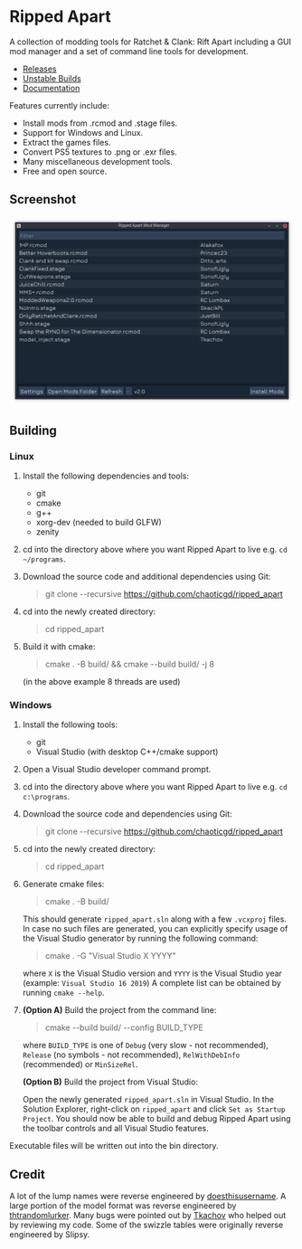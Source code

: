 # Ripped Apart

A collection of modding tools for Ratchet & Clank: Rift Apart including a GUI mod manager and a set of command line tools for development.

- [Releases](https://github.com/chaoticgd/ripped_apart/releases)
- [Unstable Builds](https://github.com/chaoticgd/ripped_apart/releases/tag/unstable)
- [Documentation](docs/README.md)

Features currently include:
- Install mods from .rcmod and .stage files.
- Support for Windows and Linux.
- Extract the games files.
- Convert PS5 textures to .png or .exr files.
- Many miscellaneous development tools.
- Free and open source.

## Screenshot

![Mod Manager Screenshot](mod_manager_screenshot.png)

## Building

### Linux

1.	Install the following dependencies and tools:
	- git
	- cmake
	- g++
	- xorg-dev (needed to build GLFW)
	- zenity

2.	cd into the directory above where you want Ripped Apart to live e.g. `cd ~/programs`.

2.	Download the source code and additional dependencies using Git:
	> git clone --recursive https://github.com/chaoticgd/ripped_apart

3.	cd into the newly created directory:
	> cd ripped_apart

4.	Build it with cmake:
	> cmake . -B build/ && cmake --build build/ -j 8
	
	(in the above example 8 threads are used)

### Windows

1.	Install the following tools:
	- git
	- Visual Studio (with desktop C++/cmake support)

2.	Open a Visual Studio developer command prompt.

3.	cd into the directory above where you want Ripped Apart to live e.g. `cd c:\programs`.

4.	Download the source code and dependencies using Git:
	> git clone --recursive https://github.com/chaoticgd/ripped_apart

5.	cd into the newly created directory:
	> cd ripped_apart

6.	Generate cmake files:
	> cmake . -B build/
	
	This should generate `ripped_apart.sln` along with a few `.vcxproj` files. 
	In case no such files are generated, you can explicitly specify usage of the Visual Studio generator by running the following command:
	> cmake . -G "Visual Studio X YYYY"
	
	where `X` is the Visual Studio version and `YYYY` is the Visual Studio year (example: `Visual Studio 16 2019`)
	A complete list can be obtained by running `cmake --help`.

7.	**(Option A)** Build the project from the command line:
	
	> cmake --build build/ --config BUILD_TYPE
	
	where `BUILD_TYPE` is one of `Debug` (very slow - not recommended), `Release` (no symbols - not recommended), `RelWithDebInfo` (recommended) or `MinSizeRel`.
	
	**(Option B)** Build the project from Visual Studio:

	Open the newly generated `ripped_apart.sln` in Visual Studio. In the Solution Explorer, right-click on `ripped_apart` and click `Set as Startup Project`. You should now be able to build and debug Ripped Apart using the toolbar controls and all Visual Studio features.

Executable files will be written out into the bin directory.

## Credit

A lot of the lump names were reverse engineered by [doesthisusername](https://github.com/doesthisusername). A large portion of the model format was reverse engineered by [thtrandomlurker](https://github.com/thtrandomlurker). Many bugs were pointed out by [Tkachov](https://github.com/Tkachov) who helped out by reviewing my code. Some of the swizzle tables were originally reverse engineered by Slipsy.
